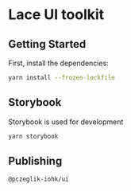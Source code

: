 # Lace UI toolkit

## Getting Started

First, install the dependencies:

```bash
yarn install --frozen-lockfile
```

## Storybook

Storybook is used for development

```bash
yarn storybook
```

## Publishing

`@pczeglik-iohk/ui`
